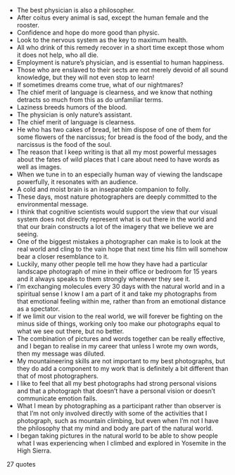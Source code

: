  - The best physician is also a philosopher.
 - After coitus every animal is sad, except the human female and the rooster.
 - Confidence and hope do more good than physic.
 - Look to the nervous system as the key to maximum health.
 - All who drink of this remedy recover in a short time except those whom it does not help, who all die.
 - Employment is nature’s physician, and is essential to human happiness.
 - Those who are enslaved to their sects are not merely devoid of all sound knowledge, but they will not even stop to learn!
 - If sometimes dreams come true, what of our nightmares?
 - The chief merit of language is clearness, and we know that nothing detracts so much from this as do unfamiliar terms.
 - Laziness breeds humors of the blood.
 - The physician is only nature’s assistant.
 - The chief merit of language is clearness.
 - He who has two cakes of bread, let him dispose of one of them for some flowers of the narcissus; for bread is the food of the body, and the narcissus is the food of the soul.
 - The reason that I keep writing is that all my most powerful messages about the fates of wild places that I care about need to have words as well as images.
 - When we tune in to an especially human way of viewing the landscape powerfully, it resonates with an audience.
 - A cold and moist brain is an inseparable companion to folly.
 - These days, most nature photographers are deeply committed to the environmental message.
 - I think that cognitive scientists would support the view that our visual system does not directly represent what is out there in the world and that our brain constructs a lot of the imagery that we believe we are seeing.
 - One of the biggest mistakes a photographer can make is to look at the real world and cling to the vain hope that next time his film will somehow bear a closer resemblance to it.
 - Luckily, many other people tell me how they have had a particular landscape photograph of mine in their office or bedroom for 15 years and it always speaks to them strongly whenever they see it.
 - I’m exchanging molecules every 30 days with the natural world and in a spiritual sense I know I am a part of it and take my photographs from that emotional feeling within me, rather than from an emotional distance as a spectator.
 - If we limit our vision to the real world, we will forever be fighting on the minus side of things, working only too make our photographs equal to what we see out there, but no better.
 - The combination of pictures and words together can be really effective, and I began to realise in my career that unless I wrote my own words, then my message was diluted.
 - My mountaineering skills are not important to my best photographs, but they do add a component to my work that is definitely a bit different than that of most photographers.
 - I like to feel that all my best photographs had strong personal visions and that a photograph that doesn’t have a personal vision or doesn’t communicate emotion fails.
 - What I mean by photographing as a participant rather than observer is that I’m not only involved directly with some of the activities that I photograph, such as mountain climbing, but even when I’m not I have the philosophy that my mind and body are part of the natural world.
 - I began taking pictures in the natural world to be able to show people what I was experiencing when I climbed and explored in Yosemite in the High Sierra.

27 quotes